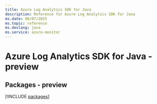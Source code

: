 ```yaml
---
title: Azure Log Analytics SDK for Java
description: Reference for Azure Log Analytics SDK for Java
ms.date: 08/07/2025
ms.topic: reference
ms.devlang: java
ms.service: azure-monitor
---
```

# Azure Log Analytics SDK for Java - preview
## Packages - preview
[!INCLUDE [packages](log-analytics-index.md)]